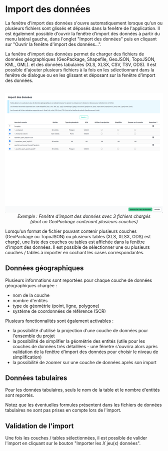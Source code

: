 # Import des données

La fenêtre d'import des données s'ouvre automatiquement lorsque qu'un ou plusieurs fichiers
sont glissés et déposés dans la fenêtre de l'application. Il est également possible d'ouvrir
la fenêtre d'import des données à partir du menu latéral gauche, dans l'onglet "Import des données"
puis en cliquant sur "Ouvrir la fenêtre d'import des données...".

La fenêtre d'import des données permet de charger des fichiers de données géographiques (GeoPackage, Shapefile, GeoJSON, TopoJSON, KML, GML).
et des données tabulaires (XLS, XLSX, CSV, TSV, ODS).
Il est possible d'ajouter plusieurs fichiers à la fois en les sélectionnant dans la fenêtre de dialogue ou en les glissant et
déposant sur la fenêtre d'import des données.

<div style="text-align: center;">
    <br>
    <img src="./img/data-import.png" alt="Fenêtre d'import des données" style="margin: auto;">
    <i>Exemple : Fenêtre d'import des données avec 3 fichiers chargés<br>(dont un GeoPackage contenant plusieurs couches)</i>
</div>

Lorsqu'un format de fichier pouvant contenir plusieurs couches (GeoPackage ou TopoJSON) ou plusieurs tables (XLS, XLSX, ODS)
est chargé, une liste des couches ou tables est affichée dans la fenêtre d'import des données. Il est possible de sélectionner
une ou plusieurs couches / tables à importer en cochant les cases correspondantes.

## Données géographiques

Plusieurs informations sont reportées pour chaque couche de données géographiques chargée :

- nom de la couche
- nombre d'entités
- type de géométrie (point, ligne, polygone)
- système de coordonnées de référence (SCR)

Plusieurs fonctionnalités sont également activables :

- la possibilité d'utilisé la projection d'une couche de données pour l'ensemble du projet
- la possibilité de simplifier la géométrie des entités (utile pour les couches de données très détaillées - une fênetre s'ouvrira alors après validation de la fenêtre d'import des données pour choisir le niveau de simplification)
- la possibilité de zoomer sur une couche de données après son import


## Données tabulaires

Pour les données tabulaires, seuls le nom de la table et le nombre d'entités sont reportés.

Notez que les éventuelles formules présentent dans les fichiers de données tabulaires ne sont pas prises en compte lors de l'import.

## Validation de l'import

Une fois les couches / tables sélectionnées, il est possible de valider l'import en cliquant sur le bouton "Importer les *X* jeu(x) données".
